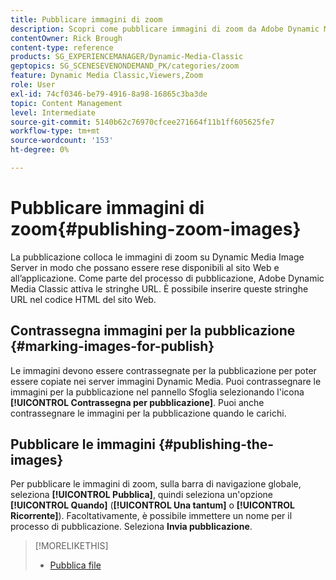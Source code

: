 ```yaml
---
title: Pubblicare immagini di zoom
description: Scopri come pubblicare immagini di zoom da Adobe Dynamic Media Classic.
contentOwner: Rick Brough
content-type: reference
products: SG_EXPERIENCEMANAGER/Dynamic-Media-Classic
geptopics: SG_SCENESEVENONDEMAND_PK/categories/zoom
feature: Dynamic Media Classic,Viewers,Zoom
role: User
exl-id: 74cf0346-be79-4916-8a98-16865c3ba3de
topic: Content Management
level: Intermediate
source-git-commit: 5140b62c76970cfcee271664f11b1ff605625fe7
workflow-type: tm+mt
source-wordcount: '153'
ht-degree: 0%

---
```


# Pubblicare immagini di zoom{#publishing-zoom-images}

La pubblicazione colloca le immagini di zoom su Dynamic Media Image Server in modo che possano essere rese disponibili al sito Web e all’applicazione. Come parte del processo di pubblicazione, Adobe Dynamic Media Classic attiva le stringhe URL. È possibile inserire queste stringhe URL nel codice HTML del sito Web.

## Contrassegna immagini per la pubblicazione {#marking-images-for-publish}

Le immagini devono essere contrassegnate per la pubblicazione per poter essere copiate nei server immagini Dynamic Media. Puoi contrassegnare le immagini per la pubblicazione nel pannello Sfoglia selezionando l&#39;icona **[!UICONTROL Contrassegna per pubblicazione]**. Puoi anche contrassegnare le immagini per la pubblicazione quando le carichi.

## Pubblicare le immagini {#publishing-the-images}

Per pubblicare le immagini di zoom, sulla barra di navigazione globale, seleziona **[!UICONTROL Pubblica]**, quindi seleziona un&#39;opzione **[!UICONTROL Quando]** (**[!UICONTROL Una tantum]** o **[!UICONTROL Ricorrente]**). Facoltativamente, è possibile immettere un nome per il processo di pubblicazione. Seleziona **Invia pubblicazione**.

>[!MORELIKETHIS]
>
>* [Pubblica file](publishing-files.md#publishing_files)
